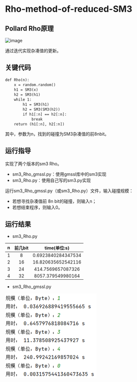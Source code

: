 # Rho-method-of-reduced-SM3
## Pollard Rho原理
![image](https://user-images.githubusercontent.com/104118101/179362361-1d20b4f6-3fb8-4335-b9ba-b65ff1b45056.png)

通过迭代实现杂凑值的更新。

## 关键代码
~~~
def Rho(n):
    x = random.random()
    h1 = SM3(x)
    h2 = SM3(h1)
    while 1:
        h1 = SM3(h1)
        h2 = SM3(SM3(h2))
        if h1[:n] == h2[:n]:
            break
    return (h1[:n], h2[:n])
~~~
其中，参数为n，找到的碰撞为SM3杂凑值的前8nbit。
## 运行指导
实现了两个版本的sm3 Rho。<br>
* sm3_Rho_gmssl.py：使用gmssl库中的sm3实现<br>
* sm3_Rho.py：使用自己写的sm3.py实现<br>

运行sm3_Rho_gmssl.py（或sm3_Rho.py）文件，输入碰撞规模：<br> 
* 若想寻找杂凑值前 8n bit的碰撞，则输入n；<br>
* 若想结束程序，则输入0。
## 运行结果
* sm3_Rho.py

|n|前几bit|time(单位:s)|
|:----:|:----:|:----:|
|1|8|0.6923840284347534|
|2|16|16.820635652542116|
|3|24|414.7569657087326|
|4|32|8057.379549980164|

* sm3_Rho_gmssl.py

![img.png](img.png)

